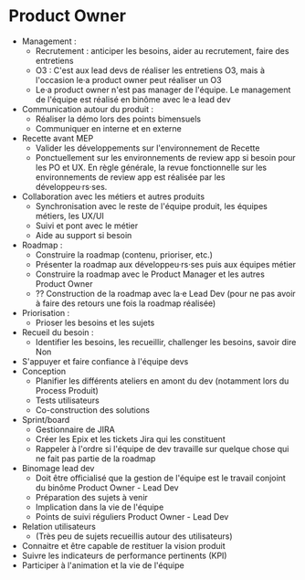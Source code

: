 # Product Owner

* Management :
  * Recrutement : anticiper les besoins, aider au recrutement, faire des entretiens
  * O3 : C'est aux lead devs de réaliser les entretiens O3, mais à l'occasion le·a product owner peut réaliser un O3
  * Le·a product owner n'est pas manager de l'équipe. Le management de l'équipe est réalisé en binôme avec le·a lead dev
* Communication autour du produit :
  * Réaliser la démo lors des points bimensuels
  * Communiquer en interne et en externe
* Recette avant MEP
  * Valider les développements sur l'environnement de Recette
  * Ponctuellement sur les environnements de review app si besoin pour les PO et UX. En règle générale, la revue fonctionnelle sur les environnements de review app est réalisée par les développeu·rs·ses.
* Collaboration avec les métiers et autres produits
  * Synchronisation avec le reste de l'équipe produit, les équipes métiers, les UX/UI
  * Suivi et pont avec le métier
  * Aide au support si besoin
* Roadmap :
  * Construire la roadmap (contenu, prioriser, etc.)
  * Présenter la roadmap aux développeu·rs·ses puis aux équipes métier
  * Construire la roadmap avec le Product Manager et les autres Product Owner
  * ?? Construction de la roadmap avec la·e Lead Dev (pour ne pas avoir à faire des retours une fois la roadmap réalisée)
* Priorisation :
  * Prioser les besoins et les sujets
* Recueil du besoin :
  * Identifier les besoins, les recueillir, challenger les besoins, savoir dire Non
* S'appuyer et faire confiance à l'équipe devs
* Conception
  * Planifier les différents ateliers en amont du dev (notamment lors du Process Produit)
  * Tests utilisateurs
  * Co-construction des solutions
* Sprint/board
  * Gestionnaire de JIRA
  * Créer les Epix et les tickets Jira qui les constituent
  * Rappeler à l'ordre si l'équipe de dev travaille sur quelque chose qui ne fait pas partie de la roadmap
* Binomage lead dev
  * Doit être officialisé que la gestion de l'équipe est le travail conjoint du binôme Product Owner - Lead Dev
  * Préparation des sujets à venir
  * Implication dans la vie de l'équipe
  * Points de suivi réguliers Product Owner - Lead Dev
* Relation utilisateurs
  * (Très peu de sujets recueillis autour des utilisateurs)
* Connaitre et être capable de restituer la vision produit
* Suivre les indicateurs de performance pertinents (KPI)
* Participer à l'animation et la vie de l'équipe
